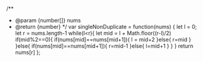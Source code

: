 /**
 * @param {number[]} nums
 * @return {number}
 */
var singleNonDuplicate = function(nums) {
    let l = 0;
    let r = nums.length-1
    while(l<r){
        let mid = l + Math.floor((r-l)/2)
        if(mid%2==0){
            if(nums[mid]==nums[mid+1]){
                l = mid+2
            }else{
                r=mid
            }
        }else{
            if(nums[mid]==nums[mid+1]){
                r=mid-1
            }else{
                l=mid+1
            }
        }
    }
    return nums[r]
};